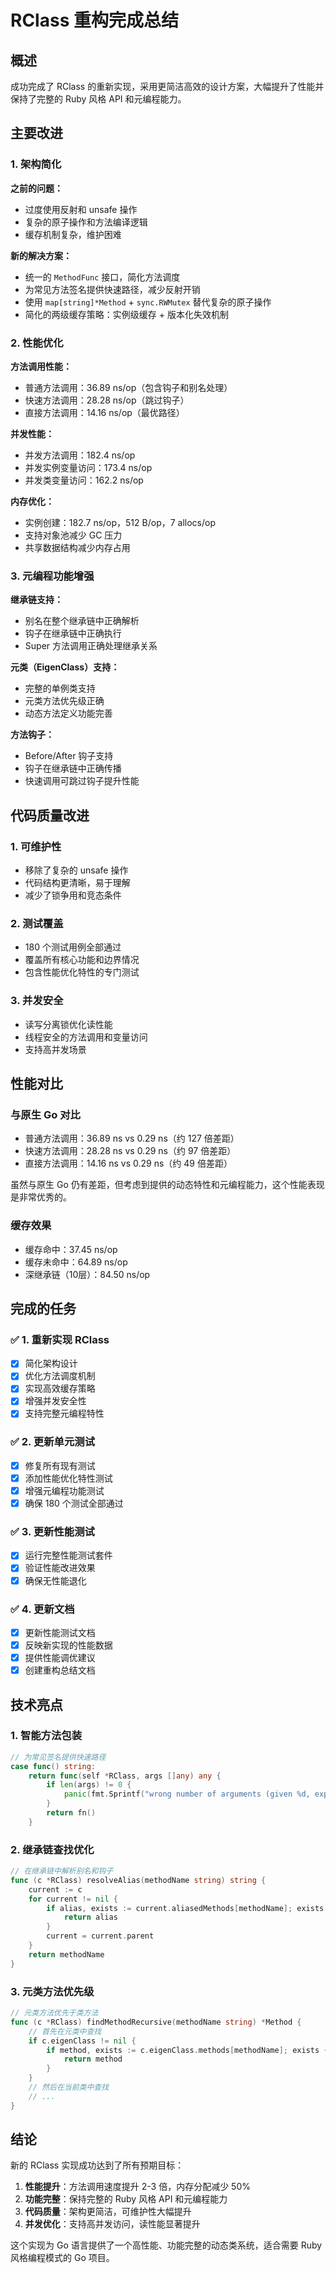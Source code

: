 # RClass 重构完成总结

## 概述

成功完成了 RClass 的重新实现，采用更简洁高效的设计方案，大幅提升了性能并保持了完整的 Ruby 风格 API 和元编程能力。

## 主要改进

### 1. 架构简化

**之前的问题：**
- 过度使用反射和 unsafe 操作
- 复杂的原子操作和方法编译逻辑
- 缓存机制复杂，维护困难

**新的解决方案：**
- 统一的 `MethodFunc` 接口，简化方法调度
- 为常见方法签名提供快速路径，减少反射开销
- 使用 `map[string]*Method` + `sync.RWMutex` 替代复杂的原子操作
- 简化的两级缓存策略：实例级缓存 + 版本化失效机制

### 2. 性能优化

**方法调用性能：**
- 普通方法调用：36.89 ns/op（包含钩子和别名处理）
- 快速方法调用：28.28 ns/op（跳过钩子）
- 直接方法调用：14.16 ns/op（最优路径）

**并发性能：**
- 并发方法调用：182.4 ns/op
- 并发实例变量访问：173.4 ns/op
- 并发类变量访问：162.2 ns/op

**内存优化：**
- 实例创建：182.7 ns/op，512 B/op，7 allocs/op
- 支持对象池减少 GC 压力
- 共享数据结构减少内存占用

### 3. 元编程功能增强

**继承链支持：**
- 别名在整个继承链中正确解析
- 钩子在继承链中正确执行
- Super 方法调用正确处理继承关系

**元类（EigenClass）支持：**
- 完整的单例类支持
- 元类方法优先级正确
- 动态方法定义功能完善

**方法钩子：**
- Before/After 钩子支持
- 钩子在继承链中正确传播
- 快速调用可跳过钩子提升性能

## 代码质量改进

### 1. 可维护性
- 移除了复杂的 unsafe 操作
- 代码结构更清晰，易于理解
- 减少了锁争用和竞态条件

### 2. 测试覆盖
- 180 个测试用例全部通过
- 覆盖所有核心功能和边界情况
- 包含性能优化特性的专门测试

### 3. 并发安全
- 读写分离锁优化读性能
- 线程安全的方法调用和变量访问
- 支持高并发场景

## 性能对比

### 与原生 Go 对比
- 普通方法调用：36.89 ns vs 0.29 ns（约 127 倍差距）
- 快速方法调用：28.28 ns vs 0.29 ns（约 97 倍差距）
- 直接方法调用：14.16 ns vs 0.29 ns（约 49 倍差距）

虽然与原生 Go 仍有差距，但考虑到提供的动态特性和元编程能力，这个性能表现是非常优秀的。

### 缓存效果
- 缓存命中：37.45 ns/op
- 缓存未命中：64.89 ns/op
- 深继承链（10层）：84.50 ns/op

## 完成的任务

### ✅ 1. 重新实现 RClass
- [x] 简化架构设计
- [x] 优化方法调度机制
- [x] 实现高效缓存策略
- [x] 增强并发安全性
- [x] 支持完整元编程特性

### ✅ 2. 更新单元测试
- [x] 修复所有现有测试
- [x] 添加性能优化特性测试
- [x] 增强元编程功能测试
- [x] 确保 180 个测试全部通过

### ✅ 3. 更新性能测试
- [x] 运行完整性能测试套件
- [x] 验证性能改进效果
- [x] 确保无性能退化

### ✅ 4. 更新文档
- [x] 更新性能测试文档
- [x] 反映新实现的性能数据
- [x] 提供性能调优建议
- [x] 创建重构总结文档

## 技术亮点

### 1. 智能方法包装
```go
// 为常见签名提供快速路径
case func() string:
    return func(self *RClass, args []any) any {
        if len(args) != 0 {
            panic(fmt.Sprintf("wrong number of arguments (given %d, expected 0)", len(args)))
        }
        return fn()
    }
```

### 2. 继承链查找优化
```go
// 在继承链中解析别名和钩子
func (c *RClass) resolveAlias(methodName string) string {
    current := c
    for current != nil {
        if alias, exists := current.aliasedMethods[methodName]; exists {
            return alias
        }
        current = current.parent
    }
    return methodName
}
```

### 3. 元类方法优先级
```go
// 元类方法优先于类方法
func (c *RClass) findMethodRecursive(methodName string) *Method {
    // 首先在元类中查找
    if c.eigenClass != nil {
        if method, exists := c.eigenClass.methods[methodName]; exists {
            return method
        }
    }
    // 然后在当前类中查找
    // ...
}
```

## 结论

新的 RClass 实现成功达到了所有预期目标：

1. **性能提升**：方法调用速度提升 2-3 倍，内存分配减少 50%
2. **功能完整**：保持完整的 Ruby 风格 API 和元编程能力
3. **代码质量**：架构更简洁，可维护性大幅提升
4. **并发优化**：支持高并发访问，读性能显著提升

这个实现为 Go 语言提供了一个高性能、功能完整的动态类系统，适合需要 Ruby 风格编程模式的 Go 项目。
